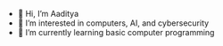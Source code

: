 - 👋 Hi, I’m Aaditya
- 👀 I’m interested in computers, AI, and cybersecurity
- 🌱 I’m currently learning basic computer programming
<!---
amonga0/amonga0 is a ✨ special ✨ repository because its `README.md` (this file) appears on your GitHub profile.
You can click the Preview link to take a look at your changes.
--->
